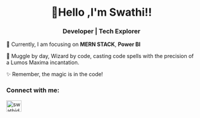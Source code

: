 <h1 align="center">👋Hello ,I'm Swathi!!</h1>
<h3 align="center">Developer | Tech Explorer  </h3>


🌱 Currently, I am focusing on **MERN STACK**, **Power BI**


🔮 Muggle by day, Wizard by code, casting code spells with the precision of a Lumos Maxima incantation.


✨ Remember, the magic is in the code!


<h3 align="left">Connect with me:</h3>
<p align="left">
<a href="https://linkedin.com/in/swathidharmasankaran" target="blank"><img align="center" src="https://raw.githubusercontent.com/rahuldkjain/github-profile-readme-generator/master/src/images/icons/Social/linked-in-alt.svg" alt="swathidharmasankaran" height="30" width="40" /></a>
</p>

